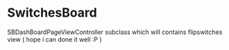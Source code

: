 # SwitchesBoard
SBDashBoardPageViewController subclass which will contains flipswitches view ( hope i can done it well :P )
